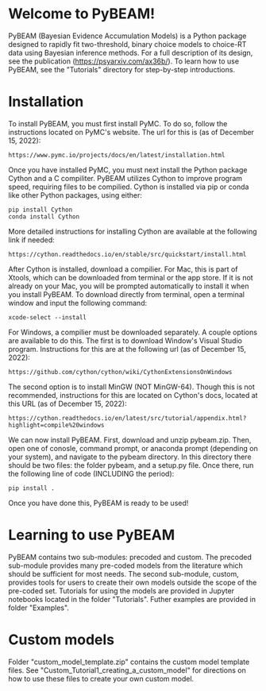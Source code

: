 # Welcome to PyBEAM!
PyBEAM (Bayesian Evidence Accumulation Models) is a Python package designed to rapidly fit two-threshold, binary choice models to choice-RT data using Bayesian inference methods. For a full description of its design, see the publication (https://psyarxiv.com/ax36b/). To learn how to use PyBEAM, see the "Tutorials" directory for step-by-step introductions.

# Installation

To install PyBEAM, you must first install PyMC. To do so, follow the instructions located on PyMC's website. The url for this is (as of December 15, 2022):

    https://www.pymc.io/projects/docs/en/latest/installation.html

Once you have installed PyMC, you must next install the Python package Cython and a C compiliter. PyBEAM utilizes Cython to improve program speed, requiring files to be compilied. Cython is installed via pip or conda like other Python packages, using either:

    pip install Cython
    conda install Cython

More detailed instructions for installing Cython are available at the following link if needed:

    https://cython.readthedocs.io/en/stable/src/quickstart/install.html

After Cython is installed, download a compilier. For Mac, this is part of Xtools, which can be downloaded from terminal or the app store. If it is not already on your Mac, you will be prompted automatically to install it when you install PyBEAM. To download directly from terminal, open a terminal window and input the following command:

    xcode-select --install
For Windows, a compilier must be downloaded separately. A couple options are available to do this. The first is to download Window's Visual Studio program. Instructions for this are at the following url (as of December 15, 2022):

    https://github.com/cython/cython/wiki/CythonExtensionsOnWindows
    
The second option is to install MinGW (NOT MinGW-64). Though this is not recommended, instructions for this are located on Cython's docs, located at this URL (as of December 15, 2022):

    https://cython.readthedocs.io/en/latest/src/tutorial/appendix.html?highlight=compile%20windows
    
We can now install PyBEAM. First, download and unzip pybeam.zip. Then, open one of conosle, command prompt, or anaconda prompt (depending on your system), and navigate to the pybeam directory. In this directory there should be two files: the folder pybeam, and a setup.py file. Once there, run the following line of code (INCLUDING the period):

    pip install .
    
Once you have done this, PyBEAM is ready to be used!

# Learning to use PyBEAM

PyBEAM contains two sub-modules: precoded and custom. The precoded sub-module provides many pre-coded models from the literature which should be sufficient for most needs. The second sub-module, custom, provides tools for users to create their own models outside the scope of the pre-coded set. Tutorials for using the models are provided in Jupyter notebooks located in the folder "Tutorials". Futher examples are provided in folder "Examples".

# Custom models

Folder "custom_model_template.zip" contains the custom model template files. See "Custom_Tutorial1_creating_a_custom_model" for directions on how to use these files to create your own custom model.
